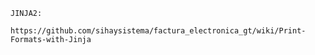     JINJA2:
    
    https://github.com/sihaysistema/factura_electronica_gt/wiki/Print-Formats-with-Jinja
